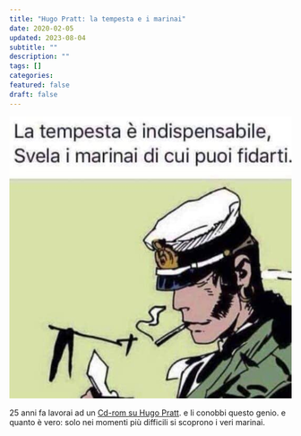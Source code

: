 ```yaml
---
title: "Hugo Pratt: la tempesta e i marinai"
date: 2020-02-05
updated: 2023-08-04
subtitle: ""
description: ""
tags: []
categories:
featured: false
draft: false
---
```

![](../../../assets/img/post/2020/hugo_pratt_corto_maltese_featured.jpg)

25 anni fa lavorai ad un [Cd-rom su Hugo Pratt](../../../project/dev/hugo-pratt.md). e li conobbi questo genio.
e quanto è vero: solo nei momenti più difficili si scoprono i veri marinai.

